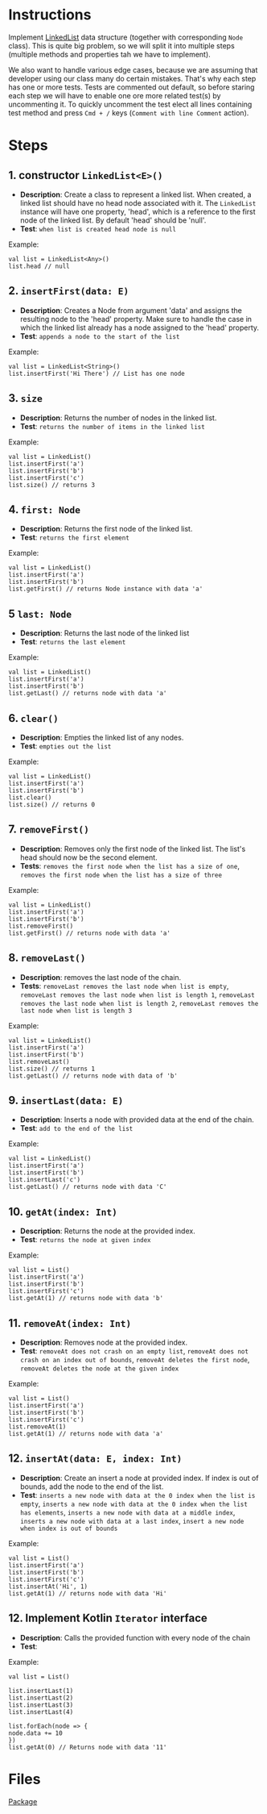 
# Instructions
Implement [LinkedList](https://en.wikipedia.org/wiki/Linked_list) data structure (together with corresponding `Node` class). This is quite
big problem, so we will split it into multiple steps (multiple methods and properties tah we have to implement).

We also want to handle various edge cases, because we are assuming that developer using our class many do certain mistakes. That's why each
step has one or more tests. Tests are commented out default, so before staring each step we will have to enable one ore more  related
test(s) by uncommenting it. To quickly uncomment the test elect all lines containing test method and press `Cmd + /` keys (`Comment with
line Comment` action).

# Steps
## 1. constructor `LinkedList<E>()`
* **Description**: Create a class to represent a linked list. When created, a linked list should have no head node associated with it. The
`LinkedList` instance will have one property, 'head', which is a reference to the first node of the linked list. By default 'head' should
be 'null'.
* **Test**: `when list is created head node is null`

Example:
```
val list = LinkedList<Any>()
list.head // null
```

## 2. `insertFirst(data: E)`
* **Description**: Creates a Node from argument 'data' and assigns the resulting node to the 'head' property. Make sure to handle the
case in which the linked list already has a node assigned to the 'head' property.
* **Test**: `appends a node to the start of the list`

Example:
```
val list = LinkedList<String>()
list.insertFirst('Hi There') // List has one node
```

## 3. `size`
* **Description**: Returns the number of nodes in the linked list.
* **Test**: `returns the number of items in the linked list`

Example:
```
val list = LinkedList()
list.insertFirst('a')
list.insertFirst('b')
list.insertFirst('c')
list.size() // returns 3
```

## 4. `first: Node`
* **Description**: Returns the first node of the linked list.
* **Test**: `returns the first element`

Example:
```
val list = LinkedList()
list.insertFirst('a')
list.insertFirst('b')
list.getFirst() // returns Node instance with data 'a'
```

## 5 `last: Node`
* **Description**: Returns the last node of the linked list
* **Test**: `returns the last element`

Example:
```
val list = LinkedList()
list.insertFirst('a')
list.insertFirst('b')
list.getLast() // returns node with data 'a'
```

## 6. `clear()`
* **Description**: Empties the linked list of any nodes.
* **Test**: `empties out the list`

Example:
```
val list = LinkedList()
list.insertFirst('a')
list.insertFirst('b')
list.clear()
list.size() // returns 0
```

## 7. `removeFirst()`
* **Description**: 	Removes only the first node of the linked list. The list's head should now be the second element.
* **Tests**: `removes the first node when the list has a size of one`, `removes the first node when the list has a size of three`

Example:
```
val list = LinkedList()
list.insertFirst('a')
list.insertFirst('b')
list.removeFirst()
list.getFirst() // returns node with data 'a'
```

## 8. `removeLast()`
* **Description**: removes the last node of the chain.
* **Tests**: `removeLast removes the last node when list is empty`, `removeLast removes the last node when list is length 1`,
`removeLast removes the last node when list is length 2`, `removeLast removes the last node when list is length 3`

Example:
```
val list = LinkedList()
list.insertFirst('a')
list.insertFirst('b')
list.removeLast()
list.size() // returns 1
list.getLast() // returns node with data of 'b'

```

## 9. `insertLast(data: E)`
* **Description**: Inserts a node with provided data at the end of the chain.
* **Test**: `add to the end of the list`

Example:
```
val list = LinkedList()
list.insertFirst('a')
list.insertFirst('b')
list.insertLast('c')
list.getLast() // returns node with data 'C'
```

## 10. `getAt(index: Int)`
* **Description**: 	Returns the node at the provided index.
* **Test**: `returns the node at given index`

Example:
```
val list = List()
list.insertFirst('a')
list.insertFirst('b')
list.insertFirst('c')
list.getAt(1) // returns node with data 'b'
```

## 11. `removeAt(index: Int)`
* **Description**: 	Removes node at the provided index.
* **Test**: `removeAt does not crash on an empty list`, `removeAt does not crash on an index out of bounds`,
`removeAt deletes the first node`, `removeAt deletes the node at the given index`

Example:
```
val list = List()
list.insertFirst('a')
list.insertFirst('b')
list.insertFirst('c')
list.removeAt(1)
list.getAt(1) // returns node with data 'a'
```

## 12. `insertAt(data: E, index: Int)`
* **Description**: 	Create an insert a node at provided index. If index is out of bounds, add the node to the end of the list.
* **Test**: `inserts a new node with data at the 0 index when the list is empty`,
`inserts a new node with data at the 0 index when the list has elements`, `inserts a new node with data at a middle index`,
`inserts a new node with data at a last index`, `insert a new node when index is out of bounds`

Example:
```
val list = List()
list.insertFirst('a')
list.insertFirst('b')
list.insertFirst('c')
list.insertAt('Hi', 1)
list.getAt(1) // returns node with data 'Hi'
```

## 12. Implement Kotlin `Iterator` interface
* **Description**: Calls the provided function with every node of the chain
* **Test**:

Example:
```
val list = List()

list.insertLast(1)
list.insertLast(2)
list.insertLast(3)
list.insertLast(4)

list.forEach(node => {
node.data += 10
})
list.getAt(0) // Returns node with data '11'
```

# Files
[Package](.)
